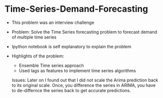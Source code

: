 # Time-Series-Demand-Forecasting
- This problem was an interview challenge
- Problem: Solve the Time Series forecasting problem to forecast demand of multiple time series
- Ipython notebook is self explanatory to explain the problem
- Highlights of the problem:
  - Ensemble Time series approach
  - Used lags as features to implement time series algorithms
  
  Issues: Later on I found out that I did not scale the Arima prediction back to its original scale. Once, you difference the series in ARIMA, you have to de-differnce the series back to get accurate predictions.
